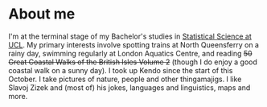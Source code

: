 # About me

I'm at the terminal stage of my Bachelor's studies in [Statistical Science at UCL](https://www.ucl.ac.uk/statistics/). My primary interests involve spotting trains at North Queensferry on a rainy day, swimming regularly at London Aquatics Centre, and reading ~~50 Great Coastal Walks of the British Isles Volume 2~~ (though I do enjoy a good coastal walk on a sunny day). I took up Kendo since the start of this October. I take pictures of nature, people and other thingamajigs. I like Slavoj Zizek and (most of) his jokes, languages and linguistics, maps and more.
